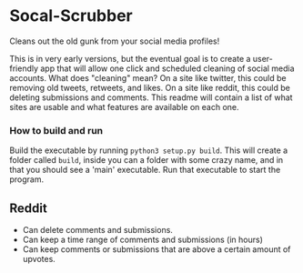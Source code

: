 # Socal-Scrubber
Cleans out the old gunk from your social media profiles!

This is in very early versions, but the eventual goal is to create a user-friendly app that will allow one click and scheduled cleaning of social media accounts. What does "cleaning" mean? On a site like twitter, this could be removing old tweets, retweets, and likes. On a site like reddit, this could be deleting submissions and comments. This readme will contain a list of what sites are usable and what features are available on each one.

### How to build and run
Build the executable by running `python3 setup.py build`. This will create a folder called `build`, inside you can a folder with some crazy name, and in that you should see a 'main' executable. Run that executable to start the program.

## Reddit
* Can delete comments and submissions.
* Can keep a time range of comments and submissions (in hours)
* Can keep comments or submissions that are above a certain amount of upvotes.
